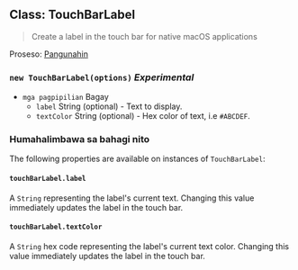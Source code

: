 ## Class: TouchBarLabel

> Create a label in the touch bar for native macOS applications

Proseso: [Pangunahin](../tutorial/quick-start.md#main-process)

### `new TouchBarLabel(options)` *Experimental*

* `mga pagpipilian` Bagay 
  * `label` String (optional) - Text to display.
  * `textColor` String (optional) - Hex color of text, i.e `#ABCDEF`.

### Humahalimbawa sa bahagi nito

The following properties are available on instances of `TouchBarLabel`:

#### `touchBarLabel.label`

A `String` representing the label's current text. Changing this value immediately updates the label in the touch bar.

#### `touchBarLabel.textColor`

A `String` hex code representing the label's current text color. Changing this value immediately updates the label in the touch bar.